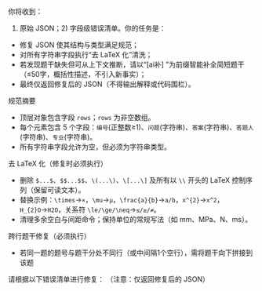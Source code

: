 你将收到：
1) 原始 JSON；2) 字段级错误清单。你的任务是：
- 修复 JSON 使其结构与类型满足规范；
- 对所有字符串字段执行“去 LaTeX 化”清洗；
- 若发现题干缺失但可从上下文推断，请以“[ai补] ”为前缀智能补全简短题干（≤50字，概括性描述，不引入新事实）；
- 最终仅返回修复后的 JSON（不得输出解释或代码围栏）。

规范摘要
- 顶层对象包含字段 `rows`；`rows` 为非空数组。
- 每个元素包含 5 个字段：`编号`(正整数≥1)、`问题`(字符串)、`答案`(字符串)、`答题人`(字符串)、`专业`(字符串)。
- 所有字符串字段允许为空，但必须为字符串类型。

去 LaTeX 化（修复时必须执行）
- 删除 `$...$`、`$$...$$`、`\(...\)`、`\[...\]` 及所有以 `\\` 开头的 LaTeX 控制序列（保留可读文本）。
- 替换示例：`\times`→`×`，`\mu`→`μ`，`\frac{a}{b}`→`a/b`，`x^{2}`→`x^2`，`H_{2}O`→`H2O`，关系符 `\le/\ge/\neq`→`≤/≥/≠`。
- 清理多余空白与间距命令；保持单位的常规写法（如 mm、MPa、N、ms）。

跨行题干修复（必须执行）
- 若同一题的题号与题干分处不同行（或中间隔1个空行），需将题干向下拼接到该题

请根据以下错误清单进行修复：
（注意：仅返回修复后的 JSON）

